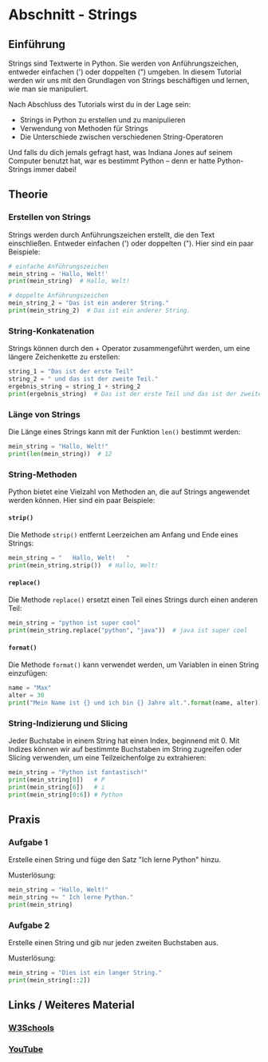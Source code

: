 # Abschnitt - Strings

## Einführung
Strings sind Textwerte in Python. Sie werden von Anführungszeichen, entweder einfachen (') oder doppelten (") umgeben. In diesem Tutorial werden wir uns mit den Grundlagen von Strings beschäftigen und lernen, wie man sie manipuliert.

Nach Abschluss des Tutorials wirst du in der Lage sein:
- Strings in Python zu erstellen und zu manipulieren
- Verwendung von Methoden für Strings
- Die Unterschiede zwischen verschiedenen String-Operatoren

Und falls du dich jemals gefragt hast, was Indiana Jones auf seinem Computer benutzt hat, war es bestimmt Python – denn er hatte Python-Strings immer dabei!

## Theorie

### Erstellen von Strings
Strings werden durch Anführungszeichen erstellt, die den Text einschließen. Entweder einfachen (') oder doppelten ("). Hier sind ein paar Beispiele:

```python
# einfache Anführungszeichen
mein_string = 'Hallo, Welt!'
print(mein_string)  # Hallo, Welt!

# doppelte Anführungszeichen
mein_string_2 = "Das ist ein anderer String."
print(mein_string_2)  # Das ist ein anderer String.
```

### String-Konkatenation
Strings können durch den + Operator zusammengeführt werden, um eine längere Zeichenkette zu erstellen:

```python
string_1 = "Das ist der erste Teil"
string_2 = " und das ist der zweite Teil."
ergebnis_string = string_1 + string_2
print(ergebnis_string)  # Das ist der erste Teil und das ist der zweite Teil.
```

### Länge von Strings
Die Länge eines Strings kann mit der Funktion `len()` bestimmt werden:

```python
mein_string = "Hallo, Welt!"
print(len(mein_string))  # 12
```

### String-Methoden
Python bietet eine Vielzahl von Methoden an, die auf Strings angewendet werden können. Hier sind ein paar Beispiele:

#### `strip()`
Die Methode `strip()` entfernt Leerzeichen am Anfang und Ende eines Strings:

```python
mein_string = "   Hallo, Welt!   "
print(mein_string.strip())  # Hallo, Welt!
```

#### `replace()`
Die Methode `replace()` ersetzt einen Teil eines Strings durch einen anderen Teil:

```python
mein_string = "python ist super cool"
print(mein_string.replace("python", "java"))  # java ist super cool
```

#### `format()`
Die Methode `format()` kann verwendet werden, um Variablen in einen String einzufügen:

```python
name = "Max"
alter = 30
print("Mein Name ist {} und ich bin {} Jahre alt.".format(name, alter))  # Mein Name ist Max und ich bin 30 Jahre alt.
```

### String-Indizierung und Slicing
Jeder Buchstabe in einem String hat einen Index, beginnend mit 0. Mit Indizes können wir auf bestimmte Buchstaben im String zugreifen oder Slicing verwenden, um eine Teilzeichenfolge zu extrahieren:

```python
mein_string = "Python ist fantastisch!"
print(mein_string[0])   # P
print(mein_string[6])   # i
print(mein_string[0:6]) # Python
```

## Praxis
### Aufgabe 1

Erstelle einen String und füge den Satz "Ich lerne Python" hinzu.

Musterlösung:

```python
mein_string = "Hallo, Welt!"
mein_string += " Ich lerne Python."
print(mein_string)
```

### Aufgabe 2
Erstelle einen String und gib nur jeden zweiten Buchstaben aus.

Musterlösung:

```python
mein_string = "Dies ist ein langer String."
print(mein_string[::2])
```

## Links / Weiteres Material 

### [W3Schools](https://www.w3schools.com/python/python_strings.asp)

### [YouTube](https://www.youtube.com/watch?v=sTEf4_mrLvw)